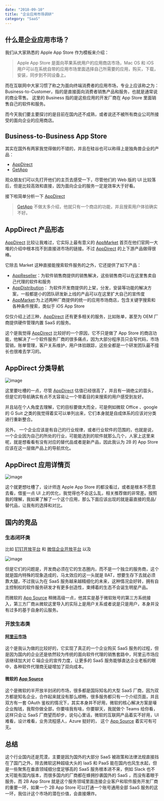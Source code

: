 ```yaml
---
date: "2018-09-10"
title: "企业应用市场调研"
category: "SaaS"
---
```


## 什么是企业应用市场？

我们从大家熟悉的 Apple App Store 作为模板来介绍：

>Apple App Store 是面向苹果系统用户的应用商店市场，Mac OS 和 iOS 用户可以在系统自带的应用市场里面选择自己所需要的应用，购买，下载，安装，同步到不同设备上。

而在互联网中大家习惯了称之为面向终端消费者的应用市场，专业上应该称之为：Business-to-Customer，指的是直接面向消费者销售产品和服务，也就是通常说的商业零售。
这里的 Business 指的是这些应用的开发厂商在 App Store 里面销售自己的软件和服务。

而今天我们要主要探讨的是目前在国内还不成熟，或者说还不被所有商业公司所接受的面向企业的应用商店。

## Business-to-Business App Store
其实在国外有两家我觉得做的不错的，并且在硅谷也可以称得上是独角兽企业的产品：

- [AppDirect][1]
- [GetApp][2]

观众朋友们可以先打开他们的主页去感受一下，尽管他们的 Web 版的 UI 比较落后，但是比较高效和直接，因为面向企业的服务一定是效率大于好看。

接下啦简单分析一下 [AppDirect][1]

> [GetApp][2] 不做太多介绍，他就只有一个商店的功能，并且搜索用户体验确实不好。

## AppDirect 产品形态
[AppDirect][1] 比较让我难过，它实际上最有意义的 [AppMarket][3] 首页在他们官网一大堆的介绍中根本找不到直接进市场的链接。不过 [AppDirect][1] 的上下游产品做得很棒。

它除去 Market 这种直接能搜索软件服务的之外，它还提供了如下产品：

- [AppReseller][4]：为软件销售商提供的销售解决，这些销售商可以在这里售卖自己代理的软件和服务
- [AppDistribution][5]： 为软件开发商提供的上架，分发，安装等功能的解决方案，一般都是小的团队研发新上线的产品可以在这里扩大自己的宣传度
- [AppMarket][3]:为上述两种厂商提供的统一的应用市场商店，包含关键字搜索和各种条件搜索，类似于 iOS App Store

仅仅介绍上述三种，[AppDirect][1] 还有更多相关的服务，比如账单，甚至为 OEM 厂商提供硬件管理内置 SaaS 的服务。

这个是我觉得 [AppDirect][1] 比较好的一个原因，它不只是做了 App Store 的商店功能，他解决了一个软件服务厂商的很多痛点，因为大部分程序员只会写代码，市场营销，账单管理，客户关系维护，用户体验跟踪，这些全都是一个研发团队最不擅长也很难去学习的。

## AppDirect 分类导航

![image](https://user-images.githubusercontent.com/5119542/45284207-79a9a580-b512-11e8-9c65-7903888303ae.png)

这里要吐槽的一点，尽管 [AppDirect][1] 估值已经很高了，并且有一骑绝尘的苗头，但是它的导航确实有点不太容易让一个带着目的来搜索的用户感受到友好。

并且站在个人角度去理解，它的目标要做大而全，可是例如微软 Office 、google 的 G Suit 之类的我觉得着实可以单列出来，它们本身就是自成体系的应该对分类进行重新整合。

另外， 一个企业应该是有自己的行业规律，或者行业软件的范围的，也就是说，一个企业因为自己的所处的行业，可能能选到的软件就那么几个，人家上这里来呢，就是想看看有没有对应的替代品或者是新产品，因此我认为 2B 的 App Store 应该在这一层做产品上的导航优化。

## AppDirect 应用详情页

![image](https://user-images.githubusercontent.com/5119542/45285037-a9f24380-b514-11e8-92b8-b9c06dbd3a1f.png)

这个就更想吐槽了，设计师连 Apple App Store 的都没看过，或者是根本不愿意去看，借鉴一点 UI 上的优化，我觉得也不会这么乱，相关推荐做的非常差。按照我的理解，我如果了解了一个这个应用，那么下面应该出现的就是最直接的竞品/替代品，让我有的选择和对比。


## 国内的竞品

### 生态闭环类

比如 [钉钉开放平台][6] 和 [微信企业开放平台][7] 以及 

![image](https://user-images.githubusercontent.com/5119542/45285695-600a5d00-b516-11e8-8283-5489c03f751c.png)

但是它们的问题是，开发商必须在它的生态圈内，而不是一个独立的服务商，这个就是国内特殊的现象造成的，马太效应的这一头就是 BAT，想要生存下去就必须靠大腿，不过我认为在 SaaS 服务越来越精细化的未来，这种情况会好转，拥有自主控制权的软件服务研发才有更多创造性，束缚着的生态不会诞生明星产品。


而微软的 [App Source][8] 稍微高级一点，他其实是基于微软账号的第三方系统接入，第三方厂商从微软这里导入的实际上是用户关系或者说是只是用户，本身并没有过多的基于自身的云服务。

### 开放生态类

#### [阿里云市场][9] 

这个是我认为做的比较好的，它实现了真正的一个企业购买 SaaS 服务的过程，但是因为国内的企业还是依然较为传统的面向软件代理的销售套路中，阿里云市场应该继续加大对 C 端企业的宣传力度，让更多的 SaaS 服务能够直达企业老板的眼中，各种软件代理商无疑增加了双向成本。

#### 微软的 [App Source][8]
这个是微软的半开放半封闭的市场，很多都是国际知名的大型 SaaS 厂商，因为双方都是知名企业，合作起来就没有那么顺畅，很多服务都只有一个介绍页面，并且双方有一套 OAuth 鉴权的情况下，其实本身并不好用，微软的核心解决方案是壕企业掏钱，我帮你做全部，你要啥我有啥，你要聊天，我就做个 Teams 给你看，这样只会让 SaaS 厂商望而却步，说句心里话，微软的互联网产品着实不好用，UI 难看，设计难看，业务流程感人，Azure 挺好的， 这个 [App Source][8] 着实可有可无。

## 总结

这个行业国内还是荒漠，主要是因为国外的大部分 SaaS 被政策和法律法规直接挡在了国门之外，除去微软这种超级大头的 IaaS 和 PaaS 能在国内也风生水起，但是一些聚焦在垂直领域细分度足够高的 SaaS 服务根本进不来，例如 Slack 也不太可能有国内版本，而很多国内的厂商都在蜂拥抄袭国外的 SaaS ，而没有着眼于服务，而 2B App Store 就是这个服务领域里面连接企业客户和软件服务开发厂商的重要一环，如果一个 2B App Store 可以打通一个账号通用全部 SaaS 服务的这一环，我估计这个市场的潜在价值，会直接爆炸。


[1]: https://www.appdirect.com/
[2]: https://www.getapp.com/
[3]: https://marketplace.appdirect.com/home
[4]: https://www.appdirect.com/products/appreseller
[5]: https://www.appdirect.com/products/appdistribution
[6]: https://open.dingtalk.com/
[7]: https://work.weixin.qq.com/api/doc
[8]: https://appsource.microsoft.com
[9]: https://market.aliyun.com/